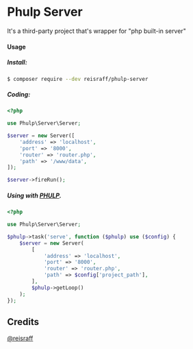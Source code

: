 Phulp Server
============

It's a third-party project that's wrapper for "php built-in server"

#### Usage

##### Install:

```bash
$ composer require --dev reisraff/phulp-server
```

##### Coding:

```php
<?php

use Phulp\Server\Server;

$server = new Server([
    'address' => 'localhost',
    'port' => '8000',
    'router' => 'router.php',
    'path' => '/www/data',
]);

$server->fireRun();
```

##### Using with [PHULP](https://github.com/reisraff/phulp).

```php
<?php

use Phulp\Server\Server;

$phulp->task('serve', function ($phulp) use ($config) {
    $server = new Server(
        [
            'address' => 'localhost',
            'port' => '8000',
            'router' => 'router.php',
            'path' => $config['project_path'],
        ],
        $phulp->getLoop()
    );
});

```

## Credits

[@reisraff](http://www.twitter.com/reisraff)
